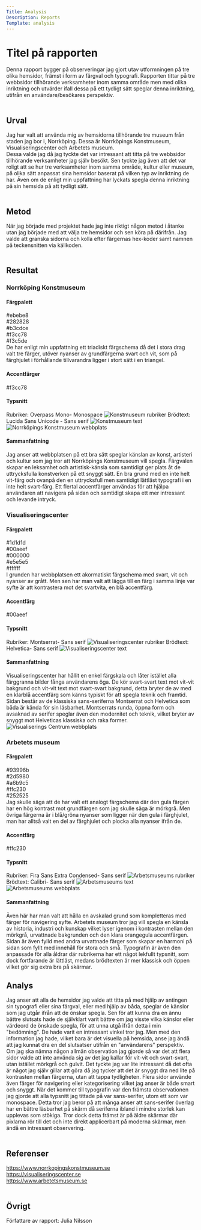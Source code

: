 ```yaml
---
Title: Analysis
Description: Reports
Template: analysis
---
```


Titel på rapporten
=======================

Denna rapport bygger på observeringar jag gjort utav utformningen på tre olika hemsidor, främst i form av färgval och typografi. Rapporten tittar på tre webbsidor tillhörande verksamheter inom samma område men med olika inriktning och utvärder ifall dessa på ett tydligt sätt speglar denna inriktning, utifrån en användare/besökares perspektiv.<br><br>

Urval
-----------------------

Jag har valt att använda mig av hemsidorna tillhörande tre museum från staden jag bor i, Norrköping. Dessa är Norrköpings Konstmuseum, Visualiseringscenter och Arbetets museum.<br>
Dessa valde jag då jag tyckte det var intressant att titta på tre webbsidor tillhörande verksamheter jag själv besökt. Sen tyckte jag även att det var roligt att se hur tre verksamheter inom samma område, kultur eller museum, på olika sätt anpassat sina hemsidor baserat på vilken typ av inriktning de har. Även om de enligt min uppfattning har lyckats spegla denna inriktning på sin hemsida på att tydligt sätt.<br><br>

Metod
-----------------------

När jag började med projektet hade jag inte riktigt någon metod i åtanke utan jag började med att välja tre hemsidor och sen köra på därifrån. Jag valde att granska sidorna och kolla efter färgernas hex-koder samt namnen på teckensnitten via källkoden.<br><br>

Resultat
-----------------------

<h3>Norrköping Konstmuseum</h3>
<h4>Färgpalett</h4>
<div class="color-boxes">
<div class="konst-a">#ebebe8</div>
<div class="konst-b">#282828</div>
<div class="konst-c">#b3cdce</div>
<div class="konst-d">#f3cc78</div>
<div class="konst-e">#f3c5de</div>
</div>
De har enligt min uppfattning ett triadiskt färgschema då det i stora drag valt tre färger, utöver nyanser av grundfärgerna svart och vit, som på färghjulet i förhållande tillvarandra ligger i stort sätt i en triangel.
<h4>Accentfärger</h4>
<div class="konst-d">#f3cc78</div>
<h4>Typsnitt</h4>
Rubriker: Overpass Mono- Monospace
<img class="typsnitt" src="%base_url%/content/analysis/img/rubrik-konst.png" alt="Konstmuseum rubriker">
Brödtext: Lucida Sans Unicode - Sans serif
<img class="typsnitt" src="%base_url%/content/analysis/img/text-konst.png" alt="Konstmuseum text">
<div class="container-rapport">
<div><img src="%base_url%/content/analysis/img/konstmuseet.png" alt="Norrköpings Konstmuseum webbplats"></div>
<div class="text-rapport"><h4>Sammanfattning</h4>
Jag anser att webbplatsen på ett bra sätt speglar känslan av konst, artisteri och kultur som jag tror att Norrköpings Konstmuseum vill spegla. Färgvalen skapar en leksamhet och artistisk-känsla som samtidigt ger plats åt de uttrycksfulla konstverken på ett snyggt sätt. En bra grund med en inte helt vit-färg och ovanpå den en uttrycksfull men samtidigt lättläst typografi i en inte helt svart-färg. Ett flertal accentfärger användas för att hjälpa användaren att navigera på sidan och samtidigt skapa ett mer intressant och levande intryck.</div>
</div>

<h3>Visualiseringscenter</h3>
<h4>Färgpalett</h4>
<div class="color-boxes">
<div class="visual-a">#1d1d1d</div>
<div class="visual-b">#00aeef</div>
<div class="visual-c">#000000</div>
<div class="visual-d">#e5e5e5</div>
<div class="visual-e">#ffffff</div>
</div>
I grunden har webbplatsen ett akormatiskt färgschema med svart, vit och nyanser av grått. Men sen har man valt att lägga till en färg i samma linje var syfte är att kontrastera mot det svartvita, en blå accentfärg.
<h4>Accentfärg</h4>
<div class="visual-b">#00aeef</div>
<h4>Typsnitt</h4>
Rubriker: Montserrat- Sans serif
<img class="typsnitt" src="%base_url%/content/analysis/img/rubrik-visual.png" alt="Visualiseringscenter rubriker">
Brödtext: Helvetica- Sans serif
<img class="typsnitt" src="%base_url%/content/analysis/img/text-visual.png" alt="Visualiseringscenter text">
<div class="container-rapport">
<div class="text-rapport"><h4>Sammanfattning</h4>
Visualiseringscenter har hållit en enkel färgskala och låter istället alla färggranna bilder fånga användarens öga. De kör svart-svart text mot vit-vit bakgrund och vit-vit text mot svart-svart bakgrund, detta bryter de av med en klarblå accentfärg som känns typiskt för att spegla teknik och framtid. Sidan består av de klassiska sans-seriferna Montserrat och Helvetica som båda är kända för sin läsbarhet. Montserrats runda, öppna form och avsaknad av serifer speglar även den modernitet och teknik, vilket bryter av snyggt mot Helveticas klassiska och raka former.</div>
<div><img class="hoger-skugga" src="%base_url%/content/analysis/img/visualiseringsc.png" alt="Visualiserings Centrum webbplats"></div>
</div>

<h3>Arbetets museum</h3>
<h4>Färgpalett</h4>
<div class="color-boxes">
<div class="arbets-a">#93996b</div>
<div class="arbets-b">#2d5980</div>
<div class="arbets-c">#a6b9c5</div>
<div class="arbets-d">#ffc230</div>
<div class="arbets-e">#252525</div>
</div>
Jag skulle säga att de har valt ett analogt färgschema där den gula färgen har en hög kontrast mot grundfärgen som jag skulle säga är mörkgrå. Men övriga färgerna är i blå/gröna nyanser som ligger när den gula i färghjulet, man har alltså valt en del av färghjulet och plocka alla nyanser ifrån de.
<h4>Accentfärg</h4>
<div class="arbets-d">#ffc230</div>
<h4>Typsnitt</h4>
Rubriker: Fira Sans Extra Condensed- Sans serif
<img class="typsnitt" src="%base_url%/content/analysis/img/rubrik-arbets.png" alt="Arbetsmuseums rubriker">
Brödtext: Calibri- Sans serif
<img class="typsnitt" src="%base_url%/content/analysis/img/text-arbets.png" alt="Arbetsmuseums text">
<div class="container-rapport">
<div><img src="%base_url%/content/analysis/img/arbetsmuseet.png" alt="Arbetsmuseums webbplats"></div>
<div class="text-rapport"><h4>Sammanfattning</h4>
Även här har man valt att hålla en avskalad grund som kompletteras med färger för navigering syfte. Arbetets museum tror jag vill spegla en känsla av historia, industri och kunskap vilket lyser igenom i kontrasten mellan den mörkgrå, urvattnade bakgrunden och den klara orangegula accentfärgen. Sidan är även fylld med andra urvattnade färger som skapar en harmoni på sidan som fyllt med innehåll för stora och små. Typografin är även den anpassade för alla åldrar där rubrikerna har ett något lekfullt typsnitt, som dock fortfarande är lättläst, medans brödtexten är mer klassisk och öppen vilket gör sig extra bra på skärmar.</div>
</div>

Analys
-----------------------

Jag anser att alla de hemsidor jag valde att titta på med hjälp av antingen sin typografi eller sina färgval, eller med hjälp av båda, speglar de känslor som jag utgår ifrån att de önskar spegla. Sen för att kunna dra en ännu bättre slutsats hade de självklart varit bättre om jag visste vilka känslor eller värdeord de önskade spegla, för att unna utgå ifrån detta i min "bedömning". De hade varit en intressant vinkel tror jag. Men med den information jag hade, vilket bara är det visuella på hemsida, anse jag ändå att jag kunnat dra en del slutsatser utifrån en "användarens" perspektiv.<br>
Om jag ska nämna någon allmän observation jag gjorde så var det att flera sidor valde att inte använda sig av det jag kallar för vit-vit och svart-svart, utan istället mörkgrå och gulvit. Det tyckte jag var lite intressant då det ofta är något jag själv gillar att göra då jag tycker att det är snyggt dra ned lite på kontrasten mellan färgerna, utan att tappa tydligheten. Flera sidor använde även färger för navigering eller kategorisering vilket jag anser är både smart och snyggt. När det kommer till typografin var den främsta observationen jag gjorde att alla typsnitt jag tittade på var sans-serifer, utom ett som var monospace. Detta tror jag beror på att många anser att sans-serifer överlag har en bättre läsbarhet på skärm då seriferna ibland i mindre storlek kan upplevas som stökiga. Tror dock detta främst är på äldre skärmar där pixlarna rör till det och inte direkt applicerbart på moderna skärmar, men ändå en intressant observering.<br><br>

Referenser
-----------------------

https://www.norrkopingskonstmuseum.se<br>
https://visualiseringscenter.se<br>
https://www.arbetetsmuseum.se<br><br>

Övrigt
-----------------------

Författare av rapport: Julia Nilsson

